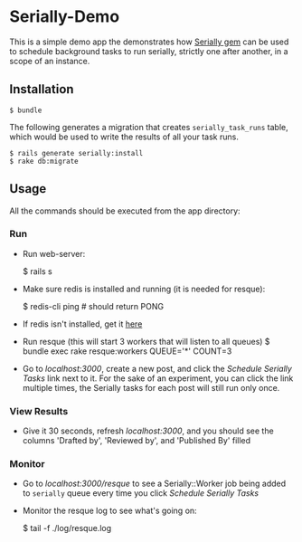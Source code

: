 # Serially-Demo

This is a simple demo app the demonstrates how [Serially gem][1] can be used to schedule background tasks to run serially, strictly one after another, in a scope of an instance.

## Installation

    $ bundle

The following generates a migration that creates `serially_task_runs` table, which would be used to write the results of all your task runs.

    $ rails generate serially:install
    $ rake db:migrate

## Usage
All the commands should be executed from the app directory:

### Run
* Run web-server:

    $ rails s

* Make sure redis is installed and running (it is needed for resque):

    $ redis-cli ping   # should return PONG

* If redis isn't installed, get it [here][2]

* Run resque (this will start 3 workers that will listen to all queues)
    $ bundle exec rake resque:workers QUEUE='*' COUNT=3

* Go to _localhost:3000_, create a new post, and click the _Schedule Serially Tasks_ link next to it. For the sake of an experiment,
you can click the link multiple times, the Serially tasks for each post will still run only once.

### View Results
* Give it 30 seconds, refresh _localhost:3000_, and you should see the columns 'Drafted by', 'Reviewed by', and 'Published By' filled

### Monitor
* Go to _localhost:3000/resque_ to see a Serially::Worker job being added to `serially` queue every time you click _Schedule Serially Tasks_
* Monitor the resque log to see what's going on:

    $ tail -f ./log/resque.log


[1]: https://github.com/mikemarsian/serially
[2]: http://redis.io/